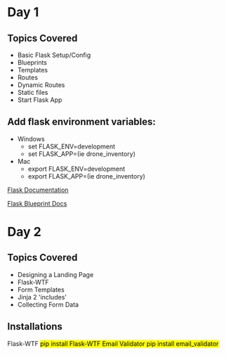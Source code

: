 # Day 1
## Topics Covered
- Basic Flask Setup/Config
- Blueprints
- Templates
- Routes
- Dynamic Routes
- Static files
- Start Flask App

## Add flask environment variables:

- Windows
  - set FLASK_ENV=development
  - set FLASK_APP=<NAME-OF-PROJECT>(ie drone_inventory)
- Mac
  - export FLASK_ENV=development
  - export FLASK_APP=<NAME-OF-PROJECT>(ie drone_inventory)
 
[Flask Documentation](https://flask.palletsprojects.com/en/1.1.x/)

[Flask Blueprint Docs](https://flask.palletsprojects.com/en/1.1.x/blueprints/)

# Day 2
## Topics Covered
- Designing a Landing Page
- Flask-WTF
- Form Templates
- Jinja 2 'includes'
- Collecting Form Data

## Installations
Flask-WTF <mark>pip install Flask-WTF<mark/> Email Validator <mark>pip install email_validator</mark>
